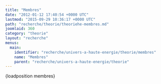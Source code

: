 ```yaml
---
title: "Membres"
date: "2012-01-12 17:40:54 +0000 UTC"
lastmod: "2015-09-29 10:36:17 +0000 UTC"
path: "recherche/theorie/theoriehe-membres.md"
joomlaid: 360
category: "theorie"
layout: "recherche"
menus:
  main:
    identifier: "recherche/univers-a-haute-energie/theorie/membres"
    name: "Membres"
    parent: "recherche/univers-a-haute-energie/theorie"
---
```

{loadposition membres}
